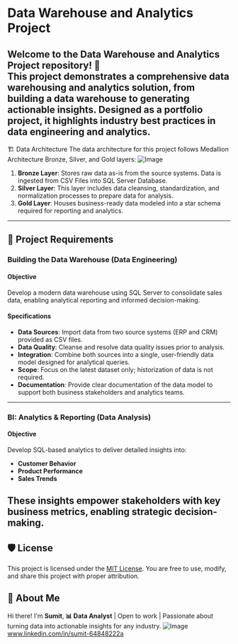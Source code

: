 # Data Warehouse and Analytics Project

Welcome to the **Data Warehouse and Analytics Project** repository! 🚀  
This project demonstrates a comprehensive data warehousing and analytics solution, from building a data warehouse to generating actionable insights. Designed as a portfolio project, it highlights industry best practices in data engineering and analytics.
---
🏗️ Data Architecture
The data architecture for this project follows Medallion Architecture Bronze, Silver, and Gold layers: 
![Image](https://github.com/user-attachments/assets/1f80e419-ae35-4066-bf95-3f3c1a5187e1)

  1.  **Bronze Layer**: Stores raw data as-is from the source systems. Data is ingested from CSV Files into SQL Server Database.
  2.  **Silver Layer**: This layer includes data cleansing, standardization, and normalization processes to prepare data for analysis.
  3.  **Gold Layer**: Houses business-ready data modeled into a star schema required for reporting and analytics.


---

## 🚀 Project Requirements

### Building the Data Warehouse (Data Engineering)

#### Objective
Develop a modern data warehouse using SQL Server to consolidate sales data, enabling analytical reporting and informed decision-making.

#### Specifications
- **Data Sources**: Import data from two source systems (ERP and CRM) provided as CSV files.
- **Data Quality**: Cleanse and resolve data quality issues prior to analysis.
- **Integration**: Combine both sources into a single, user-friendly data model designed for analytical queries.
- **Scope**: Focus on the latest dataset only; historization of data is not required.
- **Documentation**: Provide clear documentation of the data model to support both business stakeholders and analytics teams.

---

### BI: Analytics & Reporting (Data Analysis)

#### Objective
Develop SQL-based analytics to deliver detailed insights into:
- **Customer Behavior**
- **Product Performance**
- **Sales Trends**

These insights empower stakeholders with key business metrics, enabling strategic decision-making.  
---

## 🛡️ License

This project is licensed under the [MIT License](LICENSE). You are free to use, modify, and share this project with proper attribution.

## 🌟 About Me

Hi there! I'm **Sumit**, **📊 Data Analyst** | Open to work | Passionate about turning data into actionable insights for any industry.
![Image](https://github.com/user-attachments/assets/eaefbbe0-220e-47dd-af35-dbeaea27c6e9)
www.linkedin.com/in/sumit-64848222a


